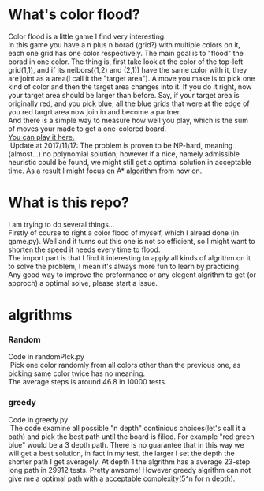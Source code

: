 # What's color flood?
  Color flood is a little game I find very interesting.<br>
  In this game you have a n plus n borad (grid?) with multiple colors on it, each one grid has one color respectively. The main goal is to "flood" the borad in one color. The thing is, first take look at the color of the top-left grid(1,1), and if its neibors((1,2) and (2,1)) have the same color with it, they are joint as a area(I call it the "target area"). A move you make is to pick one kind of color and then the target area changes into it. If you do it right, now your target area should be larger than before. Say, if your target area is originally red, and you pick blue, all the blue grids that were at the edge of you red targrt area now join in and become a partner.<br>
  And there is a simple way to measure how well you play, which is the sum of moves your made to get a one-colored board.<br>
  [You can play it here.](http://unixpapa.com/floodit/)<br>
  Update at 2017/11/17: The problem is proven to be NP-hard, meaning (almost...) no polynomial solution, however if a nice, namely admissible heuristic could be found, we might still get a optimal solution in acceptable time. As a result I might focus on A* algorithm from now on.

# What is this repo?
  I am trying to do several things...<br>
  Firstly of course to right a color flood of myself, which I alread done (in game.py). Well and it turns out this one is not so efficient, so I might want to shorten the speed it needs every time to flood.<br>
  The import part is that I find it interesting to apply all kinds of algrithm on it to solve the problem, I mean it's always more fun to learn by practicing.<br>
  Any good way to improve the preformance or any elegent algrithm to get (or approch) a optimal solve, please start a issue.

# algrithms
### Random
  Code in randomPIck.py<br>
  Pick one color randomly from all colors other than the previous one, as picking same color twice has no meaning.<br>
  The average steps is around 46.8 in 10000 tests.
### greedy
  Code in greedy.py<br>
  The code examine all possible "n depth" continious choices(let's call it a path) and pick the best path until the board is filled. For example "red green blue" would be a 3 depth path. There is no guarantee that in this way we will get a best solution, in fact in my test, the larger I set the depth the shorter path I get averagely. At depth 1 the algrithm has a average 23-step long path in 29912 tests. Pretty awsome! However greedy algrithm can not give me a optimal path with a acceptable complexity(5^n for n depth).
